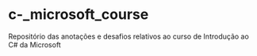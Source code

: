 # c-_microsoft_course
Repositório das anotações e desafios relativos ao curso de Introdução ao C# da Microsoft
